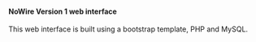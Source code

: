 #### NoWire Version 1 web interface
This web interface is built using a bootstrap template, PHP and MySQL.
